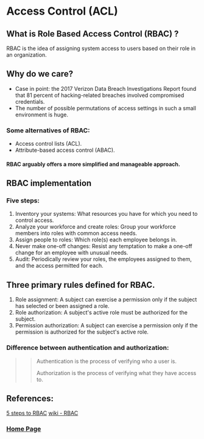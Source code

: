 # Access Control (ACL)

## What is Role Based Access Control (RBAC) ?
RBAC is the idea of assigning system access to users based on their role in an organization.

## Why do we care?
- Case in point: the 2017 Verizon Data Breach Investigations Report found that 81 percent of hacking-related breaches involved compromised credentials.
- The number of possible permutations of access settings in such a small environment is huge.

### Some alternatives of RBAC:
- Access control lists (ACL).
- Attribute-based access control (ABAC).

#### RBAC arguably offers a more simplified and manageable approach.

## RBAC implementation
### Five steps:
1. Inventory your systems: What resources you have for which you need to control access.
2. Analyze your workforce and create roles: Group your workforce members into roles with common access needs. 
3. Assign people to roles: Which role(s) each employee belongs in.
4. Never make one-off changes: Resist any temptation to make a one-off change for an employee with unusual needs.
5. Audit: Periodically review your roles, the employees assigned to them, and the access permitted for each.

## Three primary rules defined for RBAC.
1. Role assignment: A subject can exercise a permission only if the subject has selected or been assigned a role.
2. Role authorization: A subject's active role must be authorized for the subject. 
3. Permission authorization: A subject can exercise a permission only if the permission is authorized for the subject's active role.

### Difference between authentication and authorization:

>> Authentication is the process of verifying who a user is.
>>
>> Authorization is the process of verifying what they have access to.

## References:
[5 steps to RBAC](https://www.csoonline.com/article/3060780/5-steps-to-simple-role-based-access-control.html)
[wiki - RBAC](https://en.wikipedia.org/wiki/Role-based_access_control)


### [Home Page](./README.md)
